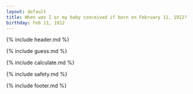 ```yaml
---
layout: default
title: When was I or my baby conceived if born on February 11, 1912?
birthday: Feb 11, 1912
---
```


{% include header.md %}

{% include guess.md %}

{% include calculate.md %}

{% include safety.md %}

{% include footer.md %}



